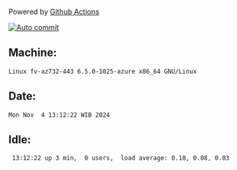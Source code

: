Powered by [Github Actions](https://github.com/features/actions)

[![Auto commit](https://github.com/hiage/workstation/workflows/Auto%20commit/badge.svg)](https://github.com/hiage/workstation/actions?query=workflow%3A%22Auto+commit%22)

## Machine:
```
Linux fv-az732-443 6.5.0-1025-azure x86_64 GNU/Linux
```
## Date:
```
Mon Nov  4 13:12:22 WIB 2024
```
## Idle:
```
 13:12:22 up 3 min,  0 users,  load average: 0.18, 0.08, 0.03
```
